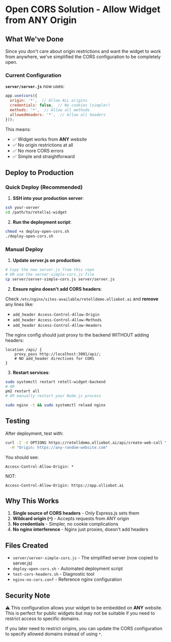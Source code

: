 # Open CORS Solution - Allow Widget from ANY Origin

## What We've Done

Since you don't care about origin restrictions and want the widget to work from anywhere, we've simplified the CORS configuration to be completely open.

### Current Configuration

**`server/server.js`** now uses:
```javascript
app.use(cors({
  origin: '*',  // Allow ALL origins
  credentials: false,  // No cookies (simpler)
  methods: '*',  // Allow all methods
  allowedHeaders: '*',  // Allow all headers
}));
```

This means:
- ✅ Widget works from **ANY** website
- ✅ No origin restrictions at all
- ✅ No more CORS errors
- ✅ Simple and straightforward

## Deploy to Production

### Quick Deploy (Recommended)

1. **SSH into your production server**:
```bash
ssh your-server
cd /path/to/retellai-widget
```

2. **Run the deployment script**:
```bash
chmod +x deploy-open-cors.sh
./deploy-open-cors.sh
```

### Manual Deploy

1. **Update server.js on production**:
```bash
# Copy the new server.js from this repo
# OR use the server-simple-cors.js file
cp server/server-simple-cors.js server/server.js
```

2. **Ensure nginx doesn't add CORS headers**:

Check `/etc/nginx/sites-available/retelldemo.olliebot.ai` and **remove** any lines like:
- `add_header Access-Control-Allow-Origin`
- `add_header Access-Control-Allow-Methods`
- `add_header Access-Control-Allow-Headers`

The nginx config should just proxy to the backend WITHOUT adding headers:
```nginx
location /api/ {
    proxy_pass http://localhost:3001/api/;
    # NO add_header directives for CORS
}
```

3. **Restart services**:
```bash
sudo systemctl restart retell-widget-backend
# OR
pm2 restart all
# OR manually restart your Node.js process

sudo nginx -t && sudo systemctl reload nginx
```

## Testing

After deployment, test with:
```bash
curl -I -X OPTIONS https://retelldemo.olliebot.ai/api/create-web-call \
  -H "Origin: https://any-random-website.com"
```

You should see:
```
Access-Control-Allow-Origin: *
```

NOT:
```
Access-Control-Allow-Origin: https://app.olliebot.ai
```

## Why This Works

1. **Single source of CORS headers** - Only Express.js sets them
2. **Wildcard origin (`*`)** - Accepts requests from ANY origin
3. **No credentials** - Simpler, no cookie complications
4. **No nginx interference** - Nginx just proxies, doesn't add headers

## Files Created

- `server/server-simple-cors.js` - The simplified server (now copied to server.js)
- `deploy-open-cors.sh` - Automated deployment script
- `test-cors-headers.sh` - Diagnostic tool
- `nginx-no-cors.conf` - Reference nginx configuration

## Security Note

⚠️ This configuration allows your widget to be embedded on **ANY** website. This is perfect for public widgets but may not be suitable if you need to restrict access to specific domains.

If you later need to restrict origins, you can update the CORS configuration to specify allowed domains instead of using `*`. 